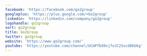 ```yaml
---
facebook: 'https://facebook.com/go2group'
googleplus: 'https://plus.google.com/+Go2group'
linkedin: 'https://linkedin.com/company/go2group'
logohandle: go2group
sort: go2group
title: Go2Group
twitter: go2group
website: 'https://www.go2group.com/'
youtube: 'https://youtube.com/channel/UCmPfbX0vjfoJC2Sxcd8bbkg'
---
```

